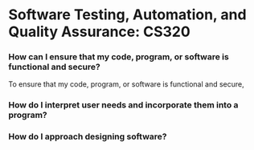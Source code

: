 # Software Testing, Automation, and Quality Assurance: CS320

<h3> How can I ensure that my code, program, or software is functional and secure?</h3>

To ensure that my code, program, or software is functional and secure,

<h3>How do I interpret user needs and incorporate them into a program?</h3>

<h3>How do I approach designing software?</h3>


